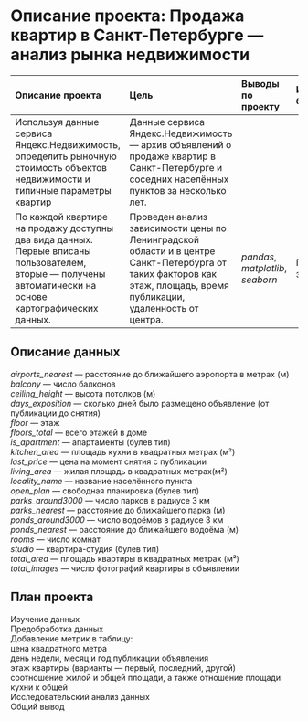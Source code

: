 # Описание проекта: Продажа квартир в Санкт-Петербурге — анализ рынка недвижимости


| Описание проекта | Цель | Выводы по проекту | Используемые библиотеки |  Статус |
| :---------------------- | :---------------------- | :---------------------- |  :---------------------- |:---------------------- |
| Используя данные сервиса Яндекс.Недвижимость, определить рыночную стоимость объектов недвижимости и типичные параметры квартир | Данные сервиса Яндекс.Недвижимость — архив объявлений о продаже квартир в Санкт-Петербурге и соседних населённых пунктов за несколько лет. 
По каждой квартире на продажу доступны два вида данных. Первые вписаны пользователем, вторые — получены автоматически на основе картографических данных. | Проведен анализ зависимости цены по Ленинградской области и в центре Санкт-Петербурга от таких факторов как этаж, площадь, время публикации, удаленность от центра. | *pandas*, *matplotlib*, *seaborn* |Проект закончен|

  

## Описание данных
  
*airports_nearest* — расстояние до ближайшего аэропорта в метрах (м)  
*balcony* — число балконов  
*ceiling_height* — высота потолков (м)  
*days_exposition* — сколько дней было размещено объявление (от публикации до снятия)  
*floor* — этаж  
*floors_total* — всего этажей в доме  
*is_apartment* — апартаменты (булев тип)  
*kitchen_area* — площадь кухни в квадратных метрах (м²)  
*last_price* — цена на момент снятия с публикации  
*living_area* — жилая площадь в квадратных метрах(м²)  
*locality_name* — название населённого пункта  
*open_plan* — свободная планировка (булев тип)  
*parks_around3000* — число парков в радиусе 3 км  
*parks_nearest* — расстояние до ближайшего парка (м)  
*ponds_around3000* — число водоёмов в радиусе 3 км  
*ponds_nearest* — расстояние до ближайшего водоёма (м)  
*rooms* — число комнат  
*studio* — квартира-студия (булев тип)  
*total_area* — площадь квартиры в квадратных метрах (м²)  
*total_images* — число фотографий квартиры в объявлении  


## План проекта
  
Изучение данных  
Предобработка данных  
Добавление метрик в таблицу:  
цена квадратного метра  
день недели, месяц и год публикации объявления  
этаж квартиры (варианты — первый, последний, другой)  
соотношение жилой и общей площади, а также отношение площади кухни к общей  
Исследовательский анализ данных  
Общий вывод  
